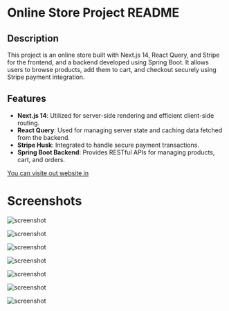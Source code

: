 # Online Store Project README

## Description
This project is an online store built with Next.js 14, React Query, and Stripe for the frontend, and a backend developed using Spring Boot. It allows users to browse products, add them to cart, and checkout securely using Stripe payment integration.

## Features
- **Next.js 14**: Utilized for server-side rendering and efficient client-side routing.
- **React Query**: Used for managing server state and caching data fetched from the backend.
- **Stripe Husk**: Integrated to handle secure payment transactions.
- **Spring Boot Backend**: Provides RESTful APIs for managing products, cart, and orders.


[You can visite out website in](https://www.stellastone.store/)


#  Screenshots

![screenshot](https://github.com/nunatass/animated-gradients/blob/main/public/Screenshot%202024-04-25%20at%2001.19.34.png?raw=true)

![screenshot](https://github.com/nunatass/animated-gradients/blob/main/public/Screenshot%202024-04-25%20at%2001.46.23.png?raw=true)

![screenshot](https://github.com/nunatass/animated-gradients/blob/main/public/Screenshot%202024-04-25%20at%2001.46.29.png?raw=true)

![screenshot](https://github.com/nunatass/animated-gradients/blob/main/public/Screenshot%202024-04-25%20at%2001.46.34.png?raw=true)

![screenshot](https://github.com/nunatass/animated-gradients/blob/main/public/Screenshot%202024-04-25%20at%2001.46.41.png?raw=true)

![screenshot](https://github.com/nunatass/animated-gradients/blob/main/public/Screenshot%202024-04-25%20at%2001.46.55.png?raw=true)

![screenshot](https://github.com/nunatass/animated-gradients/blob/main/public/Screenshot%202024-04-25%20at%2001.46.58.png?raw=true)
